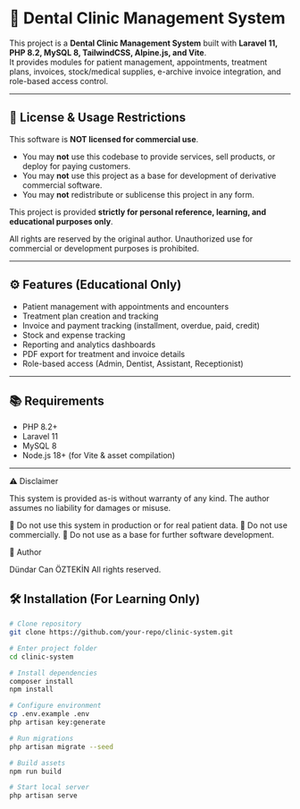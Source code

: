 # 🦷 Dental Clinic Management System

This project is a **Dental Clinic Management System** built with **Laravel 11, PHP 8.2, MySQL 8, TailwindCSS, Alpine.js, and Vite**.  
It provides modules for patient management, appointments, treatment plans, invoices, stock/medical supplies, e-archive invoice integration, and role-based access control.

---

## 🚫 License & Usage Restrictions

This software is **NOT licensed for commercial use**.  
- You may **not** use this codebase to provide services, sell products, or deploy for paying customers.  
- You may **not** use this project as a base for development of derivative commercial software.  
- You may **not** redistribute or sublicense this project in any form.  

This project is provided **strictly for personal reference, learning, and educational purposes only**.  

All rights are reserved by the original author. Unauthorized use for commercial or development purposes is prohibited.

---

## ⚙️ Features (Educational Only)

- Patient management with appointments and encounters  
- Treatment plan creation and tracking  
- Invoice and payment tracking (installment, overdue, paid, credit)  
- Stock and expense tracking  
- Reporting and analytics dashboards  
- PDF export for treatment and invoice details  
- Role-based access (Admin, Dentist, Assistant, Receptionist)  

---

## 📚 Requirements

- PHP 8.2+  
- Laravel 11  
- MySQL 8  
- Node.js 18+ (for Vite & asset compilation)  

---
⚠️ Disclaimer

This system is provided as-is without warranty of any kind.
The author assumes no liability for damages or misuse.

🚫 Do not use this system in production or for real patient data.
🚫 Do not use commercially.
🚫 Do not use as a base for further software development.


👤 Author

Dündar Can ÖZTEKİN
All rights reserved.

## 🛠️ Installation (For Learning Only)

```bash
# Clone repository
git clone https://github.com/your-repo/clinic-system.git

# Enter project folder
cd clinic-system

# Install dependencies
composer install
npm install

# Configure environment
cp .env.example .env
php artisan key:generate

# Run migrations
php artisan migrate --seed

# Build assets
npm run build

# Start local server
php artisan serve
